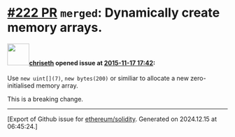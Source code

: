 # [\#222 PR](https://github.com/ethereum/solidity/pull/222) `merged`: Dynamically create memory arrays.

#### <img src="https://avatars.githubusercontent.com/u/9073706?v=4" width="50">[chriseth](https://github.com/chriseth) opened issue at [2015-11-17 17:42](https://github.com/ethereum/solidity/pull/222):

Use `new uint[](7)`, `new bytes(200)` or similiar to allocate a new zero-initialised memory array.

This is a breaking change.





-------------------------------------------------------------------------------



[Export of Github issue for [ethereum/solidity](https://github.com/ethereum/solidity). Generated on 2024.12.15 at 06:45:24.]
